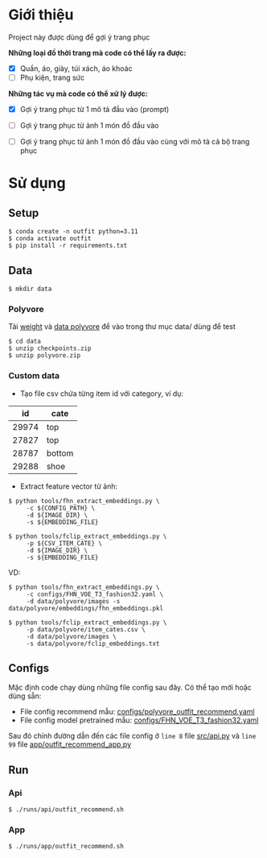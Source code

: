# Giới thiệu

Project này được dùng để gợi ý trang phục

**Những loại đồ thời trang mà code có thể lấy ra được:**

- [x] Quần, áo, giày, túi xách, áo khoác
- [ ] Phụ kiện, trang sức

**Những tác vụ mà code có thể xử lý được:**

- [x] Gợi ý trang phục từ 1 mô tả đầu vào (prompt)
- [ ] Gợi ý trang phục từ ảnh 1 món đồ đầu vào
- [ ] Gợi ý trang phục từ ảnh 1 món đồ đầu vào cùng với mô tả cả bộ trang phục


# Sử dụng

## Setup
```
$ conda create -n outfit python=3.11
$ conda activate outfit
$ pip install -r requirements.txt
```

## Data

```
$ mkdir data
```

### Polyvore

Tải [weight](https://drive.google.com/file/d/19TDBoE4qQQg3JLXCbxnXtCCMUmZ7Rbn2/view?usp=drive_link) và [data polyvore](https://drive.google.com/file/d/1lVZ2Jj6oiL3aOzMN0sgcYUltCgcFMgu_/view?usp=drive_link) để vào trong thư mục data/ dùng để test
```
$ cd data
$ unzip checkpoints.zip
$ unzip polyvore.zip
```

### Custom data

- Tạo file csv chứa từng item id với category, ví dụ:
<p align="center">

id | cate
--- | ---
29974 | top
27827 | top
28787 | bottom
29288 | shoe

</p>

- Extract feature vector từ ảnh:
```
$ python tools/fhn_extract_embeddings.py \
  	 -c ${CONFIG_PATH} \
	 -d ${IMAGE_DIR} \
	 -s ${EMBEDDING_FILE}

$ python tools/fclip_extract_embeddings.py \
  	 -p ${CSV_ITEM_CATE} \
	 -d ${IMAGE_DIR} \
	 -s ${EMBEDDING_FILE}	 
```
VD:
```
$ python tools/fhn_extract_embeddings.py \
  	 -c configs/FHN_VOE_T3_fashion32.yaml \
	 -d data/polyvore/images -s data/polyvore/embeddings/fhn_embeddings.pkl

$ python tools/fclip_extract_embeddings.py \
  	 -p data/polyvore/item_cates.csv \
	 -d data/polyvore/images \
	 -s data/polyvore/fclip_embeddings.txt
```


## Configs
Mặc định code chạy dùng những file config sau đây. Có thể tạo mới hoặc dùng sẵn:

- File config recommend mẫu: [configs/polyvore_outfit_recommend.yaml]()
- File config model pretrained mẫu: [configs/FHN_VOE_T3_fashion32.yaml]()

Sau đó chỉnh đường dẫn đến các file config ở `line 8` file [src/api.py]() và `line 99` file [app/outfit_recommend_app.py]()

## Run

### Api
```
$ ./runs/api/outfit_recommend.sh
```

### App
```
$ ./runs/app/outfit_recommend.sh
```
